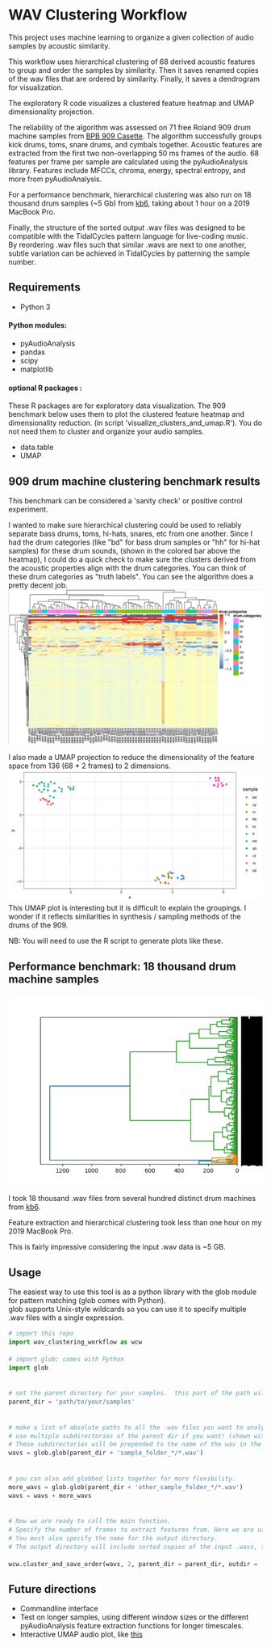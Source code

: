 # WAV Clustering Workflow

This project uses machine learning to organize a given collection of audio samples by acoustic similarity.

This workflow uses hierarchical clustering of 68 derived acoustic features to group and order the samples by similarity.  Then it saves renamed copies of the wav files that are ordered by similarity. Finally, it saves a dendrogram for visualization. 

The exploratory R code visualizes a clustered feature heatmap and UMAP dimensionality projection.

The reliability of the algorithm was assessed on 71 free Roland 909 drum machine samples from [BPB 909 Casette](https://bedroomproducersblog.com/2014/04/24/free-909-samples/). 
The algorithm successfully groups kick drums, toms, snare drums, and cymbals together.  Acoustic features are extracted from the first two non-overlapping 50 ms frames of the audio.  68 features per frame per sample are calculated using the pyAudioAnalysis library. Features include MFCCs, chroma, energy, spectral entropy, and more from pyAudioAnalysis.

For a performance benchmark, hierarchical clustering was also run on 18 thousand drum samples (~5 Gb) from [kb6](https://samples.kb6.de/downloads.php), taking about 1 hour on a 2019 MacBook Pro.  

Finally, the structure of the sorted output .wav files was designed to be compatible with the TidalCycles pattern language for live-coding music.  
By reordering .wav files such that similar .wavs are next to one another, subtle variation can be achieved in TidalCycles by patterning the sample number.


## Requirements

* Python 3

#### Python modules:

* pyAudioAnalysis
* pandas 
* scipy 
* matplotlib 

#### optional R packages :

These R packages are for exploratory data visualization.  The 909 benchmark below uses them to plot the clustered feature heatmap and dimensionality reduction. (in script 'visualize_clusters_and_umap.R').  You do not need them to cluster and organize your audio samples.


* data.table
* UMAP



## 909 drum machine clustering benchmark results

This benchmark can be considered a 'sanity check' or positive control experiment.  

I wanted to make sure hierarchical clustering could be used to reliably separate bass drums, toms, hi-hats, snares, etc from one another.  Since I had the drum categories (like "bd" for bass drum samples or "hh" for hi-hat samples) for these drum sounds, (shown in the colored bar above the heatmap), I could do a quick check to make sure the clusters derived from the acoustic properties align with the drum categories.  You can think of these drum categories as "truth labels".   You can see the algorithm does a pretty decent job.
![heatmap](./figures/clustermap_909.png)

I also made a UMAP projection to reduce the dimensionality of the feature space from 136 (68 * 2 frames) to 2 dimensions. 
![umap](./figures/umap_909.png)
This UMAP plot is interesting but it is difficult to explain the groupings.  I wonder if it reflects similarities in synthesis / sampling methods of the drums of the 909.

NB:  You will need to use the R script to generate plots like these.


## Performance benchmark:  18 thousand drum machine samples

![dendrogram](./all_2frames/dendrogram.png) 

I took 18 thousand .wav files from several hundred distinct drum machines from [kb6](https://samples.kb6.de/downloads.php). 

Feature extraction and hierarchical clustering took less than one hour on my 2019 MacBook Pro. 

This is fairly impressive considering the input .wav data is ~5 GB.  


## Usage

The easiest way to use this tool is as a python library with the glob module for pattern matching (glob comes with Python).  
glob supports Unix-style wildcards so you can use it to specify multiple .wav files with a single expression.

```python
# import this repo 
import wav_clustering_workflow as wcw

# import glob; comes with Python
import glob


# set the parent directory for your samples.  this part of the path will not go into the name of the .wavs in the dendrogram visualization.
parent_dir = 'path/to/your/samples'


# make a list of absolute paths to all the .wav files you want to analyze. This is how the input is specified.
# use multiple subdirectories of the parent dir if you want! (shown with the first asterisk).  
# These subdirectories will be prepended to the name of the wav in the dendrogram.
wavs = glob.glob(parent_dir + 'sample_folder_*/*.wav')


# you can also add globbed lists together for more flexibility.
more_wavs = glob.glob(parent_dir + 'other_sample_folder_*/*.wav')
wavs = wavs + more_wavs


# Now we are ready to call the main function.
# Specify the number of frames to extract features from. Here we are using 2 frames.  2 seems to be sufficient for drum machine sample analyses. 
# You must also specify the name for the output directory.
# The output directory will include sorted copies of the input .wavs, the dendrogram visualization, and a text file showing the original paths of the .wavs

wcw.cluster_and_save_order(wavs, 2, parent_dir = parent_dir, outdir = 'your_output_directory')
```


## Future directions 

* Commandline interface
* Test on longer samples, using different window sizes or the different pyAudioAnalysis feature extraction functions for longer timescales.
* Interactive UMAP audio plot, like [this](https://petergill.shinyapps.io/shinyplay/) 
